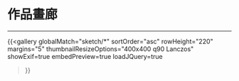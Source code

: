 # 作品畫廊
***
{{<gallery
    globalMatch="sketch/*"
    sortOrder="asc"
    rowHeight="220"
    margins="5"
    thumbnailResizeOptions="400x400 q90 Lanczos"
    showExif=true
    embedPreview=true
    loadJQuery=true
>}}

